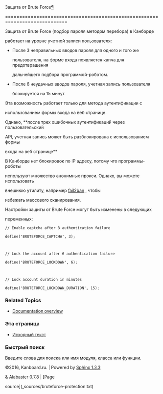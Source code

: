 Защита от Brute Force[¶](#brute-force-protection "Ссылка на этот заголовок")

============================================================================



Защита от Brute Force (подбор пароля методом перебора) в Канборде

работает на уровне учетной записи пользователя:



-   После 3 неправильных вводов пароля для одного и того же

    пользователя, на форме входа появляется капча для предотвращения

    дальнейшего подбора программой-роботом.



-   После 6 неудачных вводов пароля, учетная запись пользователя

    блокируется на 15 минут.



Эта возможность работает только для метода аутентификации с

использованием формы входа на веб странице.



Однако, **после трех ошибочных аутентификаций через пользовательский

API, учетная запись может быть разблокирована с использованием формы

входа на веб странице**



В Канборде нет блокировок по IP адресу, потому что программы-роботы

используют множество анонимных прокси. Однако, вы можете использовать

внешнюю утилиту, например [fail2ban](http://www.fail2ban.org) , чтобы

избежать массового сканирования.



Настройки защиты от Brute Force могут быть изменены в следующих

переменных:



    // Enable captcha after 3 authentication failure

    define('BRUTEFORCE_CAPTCHA', 3);



    // Lock the account after 6 authentication failure

    define('BRUTEFORCE_LOCKDOWN', 6);



    // Lock account duration in minutes

    define('BRUTEFORCE_LOCKDOWN_DURATION', 15);



### Related Topics



-   [Documentation overview](index.markdown)



### Эта страница



-   [Исходный текст](_sources/bruteforce-protection.txt)



### Быстрый поиск



Введите слова для поиска или имя модуля, класса или функции.



©2016, Kanboard.ru. | Powered by [Sphinx 1.3.3](http://sphinx-doc.org/)

& [Alabaster 0.7.8](https://github.com/bitprophet/alabaster) | [Page

source](_sources/bruteforce-protection.txt)

